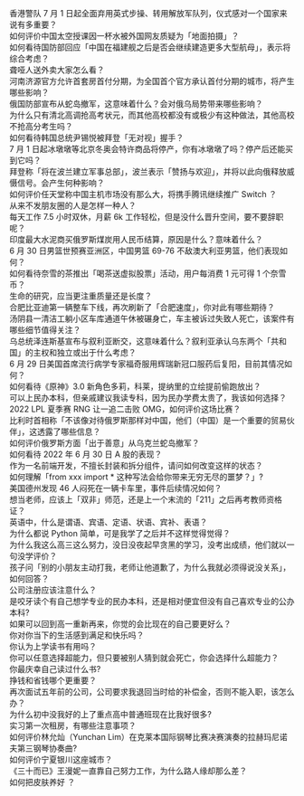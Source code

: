香港警队 7 月 1 日起全面弃用英式步操、转用解放军队列，仪式感对一个国家来说有多重要？  
如何评价中国太空授课因一杯水被外国网友质疑为「地面拍摄」？  
如何看待国防部回应「中国在福建舰之后是否会继续建造更多大型航母」，表示将综合考虑？  
聋哑人送外卖大家怎么看？  
河南济源官方允许首套房首付分期，为全国首个官方承认首付分期的城市，将产生哪些影响？  
俄国防部宣布从蛇岛撤军，这意味着什么？会对俄乌局势带来哪些影响？  
为什么只有清北高调抢高考状元，而其他高校都没有或极少有这种做法，其他高校不抢高分考生吗？  
如何看待韩国总统尹锡悦被拜登「无对视」握手？  
7 月 1 日起冰墩墩等北京冬奥会特许商品将停产，你有冰墩墩了吗？停产后还能买到它吗？  
拜登称「将在波兰建立军事总部」，波兰表示「赞扬与欢迎」，并将以此向俄释放威慑信号。会产生何种影响？  
如何评价任天堂称中国主机市场没有那么大，将携手腾讯继续推广 Switch ？  
从来不发朋友圈的人是怎样一种人？  
每天工作 7.5 小时双休，月薪 6k 工作轻松，但是没什么晋升空间，要不要辞职呢？  
印度最大水泥商买俄罗斯煤炭用人民币结算，原因是什么？意味着什么？  
6 月 30 日男篮世预赛亚洲区，中国男篮 69-76 不敌澳大利亚男篮，他们表现如何？  
如何看待奈雪的茶推出「喝茶送虚拟股票」活动，用户每消费 1 元可得 1 个奈雪币？  
生命的研究，应当更注重质量还是长度？  
合肥比亚迪第一辆整车下线，再次刷新了「合肥速度」，你对此有哪些期待？  
汤阴县一清洁工躺小区车库通道午休被碾身亡，车主被诉过失致人死亡，该案件有哪些细节值得关注？  
乌总统泽连斯基宣布与叙利亚断交，这意味着什么？叙利亚承认乌东两个「共和国」的主权和独立或出于什么考虑？  
6 月 29 日美国首席流行病学专家福奇服用辉瑞新冠口服药后复阳，目前其情况如何？  
如何看待《原神》3.0 新角色多莉，科莱，提纳里的立绘提前偷跑放出？  
可以上民办本科，但亲戚建议我读专科，因为民办学费太贵了，我该如何选择？  
2022 LPL 夏季赛 RNG 让一追二击败 OMG，如何评价这场比赛？  
比利时首相称「不该像对待俄罗斯那样对中国，他们（中国）是一个重要的贸易伙伴」，这透露了哪些信息？  
如何评价俄罗斯方面「出于善意」从乌克兰蛇岛撤军？  
如何看待 2022 年 6 月 30 日 A 股的表现？  
作为一名前端开发，不擅长封装和拆分组件，请问如何改变这样的状态？  
如何理解「from xxx import * 这种写法会给你带来无穷无尽的噩梦？」?  
美国德州发现 46 人闷死在一辆卡车里，事件后续情况如何？  
想当老师，应该上「双非」师范，还是上一个末流的「211」之后再考教师资格证？  
英语中，什么是谓语、宾语、定语、状语、宾补、表语？  
为什么都说 Python 简单，可是我学了之后并不这样觉得觉得？  
为什么我这么高三这么努力，没日没夜起早贪黑的学习，没考出成绩，他们就以一句没学评价？  
孩子问「别的小朋友主动打我，老师让他道歉了，为什么我就必须得说没关系」，如何回答？  
公司注册应该注意什么？  
是咬牙读个有自己想学专业的民办本科，还是相对便宜但没有自己喜欢专业的公办本科?  
如果可以回到高一重新再来，你觉的会比现在的自己要更好么？  
你对你当下的生活感到满足和快乐吗？  
你认为上学读书有用吗？  
你可以任意选择超能力，但只要被别人猜到就会死亡，你会选择什么超能力？  
你最庆幸自己读过什么书?  
挣钱和省钱哪个更重要？  
再次面试五年前的公司，公司要求我退回当时给的补偿金，否则不能入职，该怎么办？  
为什么初中没我好的上了重点高中普通班现在比我好很多?  
实习第一次租房，有哪些注意事项？  
如何评价林允灿（Yunchan Lim）在克莱本国际钢琴比赛决赛演奏的拉赫玛尼诺夫第三钢琴协奏曲?  
如何评价宁夏银川这座城市？  
《三十而已》王漫妮一直靠自己努力工作，为什么路人缘却那么差？  
如何把皮肤养好 ？  
